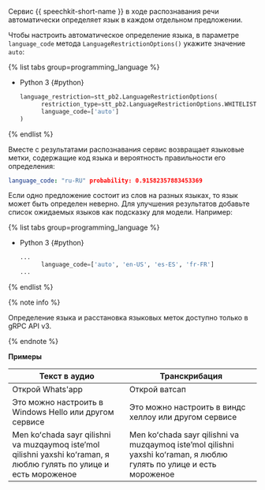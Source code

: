 Сервис {{ speechkit-short-name }} в ходе распознавания речи автоматически определяет язык в каждом отдельном предложении.

Чтобы настроить автоматическое определение языка, в параметре `language_code` метода `LanguageRestrictionOptions()` укажите значение `auto`:

{% list tabs group=programming_language %}

- Python 3 {#python}

  ```python
  language_restriction=stt_pb2.LanguageRestrictionOptions(
        restriction_type=stt_pb2.LanguageRestrictionOptions.WHITELIST,
        language_code=['auto']
  )
  ```

{% endlist %}

Вместе с результатами распознавания сервис возвращает языковые метки, содержащие код языка и вероятность правильности его определения:

```yaml
language_code: "ru-RU" probability: 0.91582357883453369
```

Если одно предложение состоит из слов на разных языках, то язык может быть определен неверно. Для улучшения результатов добавьте список ожидаемых языков как подсказку для модели. Например:

{% list tabs group=programming_language %}

- Python 3 {#python}

  ```python
  ...
        language_code=['auto', 'en-US', 'es-ES', 'fr-FR']
  ...
  ```

{% endlist %}

{% note info %}

Определение языка и расстановка языковых меток доступно только в gRPC API v3.

{% endnote %}

**Примеры**

**Текст в аудио** | **Транскрибация**
--- | ---
Открой Whats'app | Открой ватсап
Это можно настроить в Windows Hello или другом сервисе | Это можно настроить в виндс хеллоу или другом сервисе
Men koʻchada sayr qilishni va muzqaymoq isteʼmol qilishni yaxshi koʻraman, я люблю гулять по улице и есть мороженое | Men koʻchada sayr qilishni va muzqaymoq isteʼmol qilishni yaxshi koʻraman, я люблю гулять по улице и есть мороженое